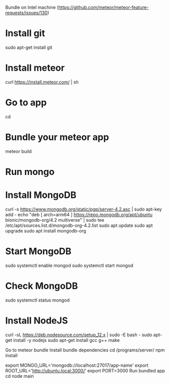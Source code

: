 Bundle on Intel machine (https://github.com/meteor/meteor-feature-requests/issues/130)
# Install git
sudo apt-get install git

# Install meteor
curl https://install.meteor.com/ | sh

# Go to app
cd <your-meteor-app-here>

# Bundle your meteor app
meteor build <Destination path>

# Run mongo
# Install MongoDB
curl -s https://www.mongodb.org/static/pgp/server-4.2.asc | sudo apt-key add -
echo "deb [ arch=arm64 ] https://repo.mongodb.org/apt/ubuntu bionic/mongodb-org/4.2 multiverse" | sudo tee /etc/apt/sources.list.d/mongodb-org-4.2.list
sudo apt update
sudo apt upgrade
sudo apt install mongodb-org

# Start MongoDB
sudo systemctl enable mongod
sudo systemctl start mongod

# Check MongoDB
sudo systemctl status mongod

# Install NodeJS
curl -sL https://deb.nodesource.com/setup_12.x | sudo -E bash -
sudo apt-get install -y nodejs
sudo apt-get install gcc g++ make

Go to meteor bundle
Install bundle dependencies
cd <bundle>/programs/server/
npm install

export MONGO_URL='mongodb://localhost:27017/app-name'
export ROOT_URL='http://ubuntu.local:3000/'
export PORT=3000
Run bundled app
cd <bundle>
node main